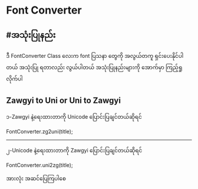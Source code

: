 # Font Converter
#အသုံးပြုနည်း
-----------

ဒီ FontConverter Class လေးက font ပြသနာ
တွေကို အလွယ်တကူ ရှင်းပေးနိုင်ပါတယ် အသုံးပြု
ရတာလည်း လွယ်ပါတယ် အသုံးပြုနည်းများကို
အောက်မှာ ကြည့်ရှုလိုက်ပါ 

Zawgyi to Uni or Uni to Zawgyi
-----------------------

၁-Zawgyi နဲ့ရေးထားတာကို Unicode 
ပြောင်းပြချင်တယ်ဆိုရင် 

FontConverter.zg2uni(title);

------------------------

၂-Unicode နဲ့ရေးထားတာကို Zawgyi 
ပြောင်းပြချင်တယ်ဆိုရင် 

FontConverter.uni2zg(title);

အားလုံး အဆင်ပြေကြပါစေ
